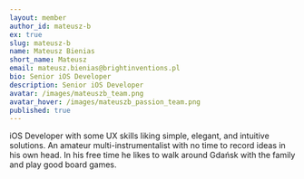 ```yaml
---
layout: member
author_id: mateusz-b
ex: true
slug: mateusz-b
name: Mateusz Bienias
short_name: Mateusz
email: mateusz.bienias@brightinventions.pl
bio: Senior iOS Developer
description: Senior iOS Developer
avatar: /images/mateuszb_team.png
avatar_hover: /images/mateuszb_passion_team.png
published: true
---
```

iOS Developer with some UX skills liking simple, elegant, and intuitive solutions. An amateur multi-instrumentalist with no time to record ideas in his own head. In his free time he likes to walk around Gdańsk with the family and play good board games.